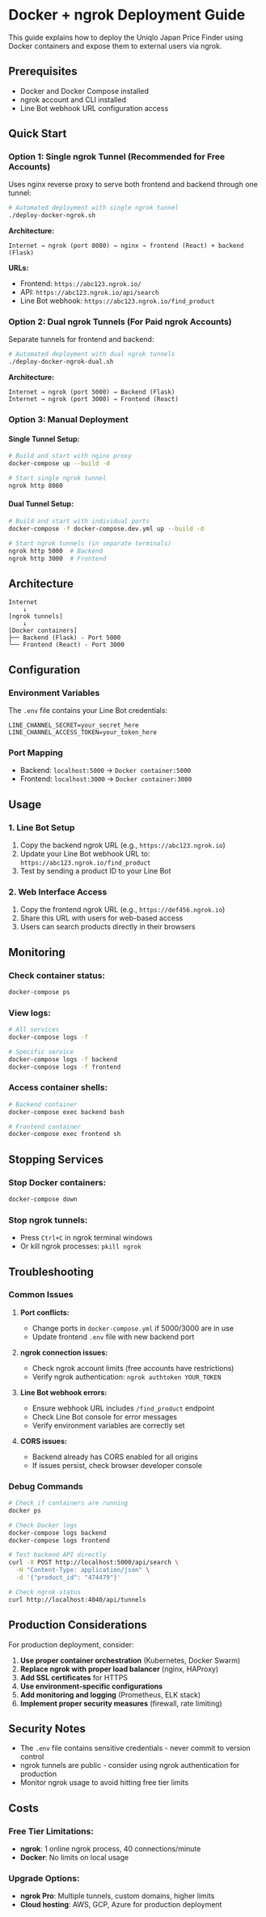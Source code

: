 # Docker + ngrok Deployment Guide

This guide explains how to deploy the Uniqlo Japan Price Finder using Docker containers and expose them to external users via ngrok.

## Prerequisites

- Docker and Docker Compose installed
- ngrok account and CLI installed
- Line Bot webhook URL configuration access

## Quick Start

### Option 1: Single ngrok Tunnel (Recommended for Free Accounts)

Uses nginx reverse proxy to serve both frontend and backend through one tunnel:

```bash
# Automated deployment with single ngrok tunnel
./deploy-docker-ngrok.sh
```

**Architecture:**
```
Internet → ngrok (port 8080) → nginx → frontend (React) + backend (Flask)
```

**URLs:**
- Frontend: `https://abc123.ngrok.io/`
- API: `https://abc123.ngrok.io/api/search`
- Line Bot webhook: `https://abc123.ngrok.io/find_product`

### Option 2: Dual ngrok Tunnels (For Paid ngrok Accounts)

Separate tunnels for frontend and backend:

```bash
# Automated deployment with dual ngrok tunnels
./deploy-docker-ngrok-dual.sh
```

**Architecture:**
```
Internet → ngrok (port 5000) → Backend (Flask)
Internet → ngrok (port 3000) → Frontend (React)
```

### Option 3: Manual Deployment

#### Single Tunnel Setup:
```bash
# Build and start with nginx proxy
docker-compose up --build -d

# Start single ngrok tunnel
ngrok http 8080
```

#### Dual Tunnel Setup:
```bash
# Build and start with individual ports
docker-compose -f docker-compose.dev.yml up --build -d

# Start ngrok tunnels (in separate terminals)
ngrok http 5000  # Backend
ngrok http 3000  # Frontend
```

## Architecture

```
Internet
    ↓
[ngrok tunnels]
    ↓
[Docker containers]
├── Backend (Flask) - Port 5000
└── Frontend (React) - Port 3000
```

## Configuration

### Environment Variables

The `.env` file contains your Line Bot credentials:
```
LINE_CHANNEL_SECRET=your_secret_here
LINE_CHANNEL_ACCESS_TOKEN=your_token_here
```

### Port Mapping

- Backend: `localhost:5000` → `Docker container:5000`
- Frontend: `localhost:3000` → `Docker container:3000`

## Usage

### 1. Line Bot Setup

1. Copy the backend ngrok URL (e.g., `https://abc123.ngrok.io`)
2. Update your Line Bot webhook URL to: `https://abc123.ngrok.io/find_product`
3. Test by sending a product ID to your Line Bot

### 2. Web Interface Access

1. Copy the frontend ngrok URL (e.g., `https://def456.ngrok.io`)
2. Share this URL with users for web-based access
3. Users can search products directly in their browsers

## Monitoring

### Check container status:
```bash
docker-compose ps
```

### View logs:
```bash
# All services
docker-compose logs -f

# Specific service
docker-compose logs -f backend
docker-compose logs -f frontend
```

### Access container shells:
```bash
# Backend container
docker-compose exec backend bash

# Frontend container  
docker-compose exec frontend sh
```

## Stopping Services

### Stop Docker containers:
```bash
docker-compose down
```

### Stop ngrok tunnels:
- Press `Ctrl+C` in ngrok terminal windows
- Or kill ngrok processes: `pkill ngrok`

## Troubleshooting

### Common Issues

1. **Port conflicts:**
   - Change ports in `docker-compose.yml` if 5000/3000 are in use
   - Update frontend `.env` file with new backend port

2. **ngrok connection issues:**
   - Check ngrok account limits (free accounts have restrictions)
   - Verify ngrok authentication: `ngrok authtoken YOUR_TOKEN`

3. **Line Bot webhook errors:**
   - Ensure webhook URL includes `/find_product` endpoint
   - Check Line Bot console for error messages
   - Verify environment variables are correctly set

4. **CORS issues:**
   - Backend already has CORS enabled for all origins
   - If issues persist, check browser developer console

### Debug Commands

```bash
# Check if containers are running
docker ps

# Check Docker logs
docker-compose logs backend
docker-compose logs frontend

# Test backend API directly
curl -X POST http://localhost:5000/api/search \
  -H "Content-Type: application/json" \
  -d '{"product_id": "474479"}'

# Check ngrok status
curl http://localhost:4040/api/tunnels
```

## Production Considerations

For production deployment, consider:

1. **Use proper container orchestration** (Kubernetes, Docker Swarm)
2. **Replace ngrok with proper load balancer** (nginx, HAProxy)
3. **Add SSL certificates** for HTTPS
4. **Use environment-specific configurations**
5. **Add monitoring and logging** (Prometheus, ELK stack)
6. **Implement proper security measures** (firewall, rate limiting)

## Security Notes

- The `.env` file contains sensitive credentials - never commit to version control
- ngrok tunnels are public - consider using ngrok authentication for production
- Monitor ngrok usage to avoid hitting free tier limits

## Costs

### Free Tier Limitations:
- **ngrok**: 1 online ngrok process, 40 connections/minute
- **Docker**: No limits on local usage

### Upgrade Options:
- **ngrok Pro**: Multiple tunnels, custom domains, higher limits
- **Cloud hosting**: AWS, GCP, Azure for production deployment
